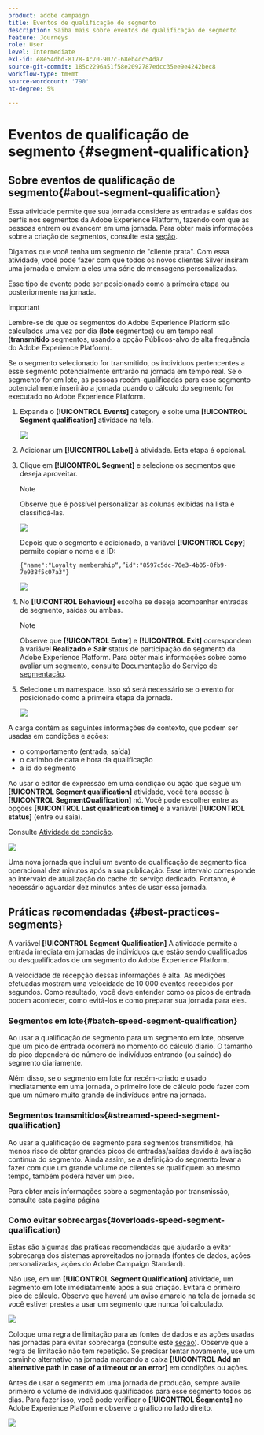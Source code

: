 ```yaml
---
product: adobe campaign
title: Eventos de qualificação de segmento
description: Saiba mais sobre eventos de qualificação de segmento
feature: Journeys
role: User
level: Intermediate
exl-id: e8e54dbd-8178-4c70-907c-68eb4dc54da7
source-git-commit: 185c2296a51f58e2092787edcc35ee9e4242bec8
workflow-type: tm+mt
source-wordcount: '790'
ht-degree: 5%

---
```


# Eventos de qualificação de segmento {#segment-qualification}

## Sobre eventos de qualificação de segmento{#about-segment-qualification}

Essa atividade permite que sua jornada considere as entradas e saídas dos perfis nos segmentos da Adobe Experience Platform, fazendo com que as pessoas entrem ou avancem em uma jornada. Para obter mais informações sobre a criação de segmentos, consulte esta [seção](../segment/about-segments.md).

Digamos que você tenha um segmento de &quot;cliente prata&quot;. Com essa atividade, você pode fazer com que todos os novos clientes Silver insiram uma jornada e enviem a eles uma série de mensagens personalizadas.

Esse tipo de evento pode ser posicionado como a primeira etapa ou posteriormente na jornada.

>[!IMPORTANT]
>
>Lembre-se de que os segmentos do Adobe Experience Platform são calculados uma vez por dia (**lote** segmentos) ou em tempo real (**transmitido** segmentos, usando a opção Públicos-alvo de alta frequência do Adobe Experience Platform).
>
>Se o segmento selecionado for transmitido, os indivíduos pertencentes a esse segmento potencialmente entrarão na jornada em tempo real. Se o segmento for em lote, as pessoas recém-qualificadas para esse segmento potencialmente inserirão a jornada quando o cálculo do segmento for executado no Adobe Experience Platform.


1. Expanda o **[!UICONTROL Events]** category e solte uma **[!UICONTROL Segment qualification]** atividade na tela.

   ![](../assets/segment5.png)

1. Adicionar um **[!UICONTROL Label]** à atividade. Esta etapa é opcional.

1. Clique em **[!UICONTROL Segment]** e selecione os segmentos que deseja aproveitar.

   >[!NOTE]
   >
   >Observe que é possível personalizar as colunas exibidas na lista e classificá-las.

   ![](../assets/segment6.png)

   Depois que o segmento é adicionado, a variável **[!UICONTROL Copy]** permite copiar o nome e a ID:

   `{"name":"Loyalty membership“,”id":"8597c5dc-70e3-4b05-8fb9-7e938f5c07a3"}`

   ![](../assets/segment-copy.png)

1. No **[!UICONTROL Behaviour]** escolha se deseja acompanhar entradas de segmento, saídas ou ambas.

   >[!NOTE]
   >
   >Observe que **[!UICONTROL Enter]** e **[!UICONTROL Exit]** correspondem à variável **Realizado** e **Sair** status de participação do segmento da Adobe Experience Platform. Para obter mais informações sobre como avaliar um segmento, consulte [Documentação do Serviço de segmentação](https://experienceleague.adobe.com/docs/experience-platform/segmentation/tutorials/evaluate-a-segment.html?lang=en#interpret-segment-results).

1. Selecione um namespace. Isso só será necessário se o evento for posicionado como a primeira etapa da jornada.

   ![](../assets/segment7.png)

A carga contém as seguintes informações de contexto, que podem ser usadas em condições e ações:

* o comportamento (entrada, saída)
* o carimbo de data e hora da qualificação
* a id do segmento

Ao usar o editor de expressão em uma condição ou ação que segue um **[!UICONTROL Segment qualification]** atividade, você terá acesso à **[!UICONTROL SegmentQualification]** nó. Você pode escolher entre as opções **[!UICONTROL Last qualification time]** e a variável **[!UICONTROL status]** (entre ou saia).

Consulte [Atividade de condição](../building-journeys/condition-activity.md#about_condition).

![](../assets/segment8.png)

Uma nova jornada que inclui um evento de qualificação de segmento fica operacional dez minutos após a sua publicação. Esse intervalo corresponde ao intervalo de atualização do cache do serviço dedicado. Portanto, é necessário aguardar dez minutos antes de usar essa jornada.

## Práticas recomendadas {#best-practices-segments}

A variável **[!UICONTROL Segment Qualification]** A atividade permite a entrada imediata em jornadas de indivíduos que estão sendo qualificados ou desqualificados de um segmento do Adobe Experience Platform.

A velocidade de recepção dessas informações é alta. As medições efetuadas mostram uma velocidade de 10 000 eventos recebidos por segundos. Como resultado, você deve entender como os picos de entrada podem acontecer, como evitá-los e como preparar sua jornada para eles.

### Segmentos em lote{#batch-speed-segment-qualification}

Ao usar a qualificação de segmento para um segmento em lote, observe que um pico de entrada ocorrerá no momento do cálculo diário. O tamanho do pico dependerá do número de indivíduos entrando (ou saindo) do segmento diariamente.

Além disso, se o segmento em lote for recém-criado e usado imediatamente em uma jornada, o primeiro lote de cálculo pode fazer com que um número muito grande de indivíduos entre na jornada.

### Segmentos transmitidos{#streamed-speed-segment-qualification}

Ao usar a qualificação de segmento para segmentos transmitidos, há menos risco de obter grandes picos de entradas/saídas devido à avaliação contínua do segmento. Ainda assim, se a definição do segmento levar a fazer com que um grande volume de clientes se qualifiquem ao mesmo tempo, também poderá haver um pico.

Para obter mais informações sobre a segmentação por transmissão, consulte esta página [página](https://experienceleague.adobe.com/docs/experience-platform/segmentation/api/streaming-segmentation.html#api)

### Como evitar sobrecargas{#overloads-speed-segment-qualification}

Estas são algumas das práticas recomendadas que ajudarão a evitar sobrecarga dos sistemas aproveitados no jornada (fontes de dados, ações personalizadas, ações do Adobe Campaign Standard).

Não use, em um **[!UICONTROL Segment Qualification]** atividade, um segmento em lote imediatamente após a sua criação. Evitará o primeiro pico de cálculo. Observe que haverá um aviso amarelo na tela de jornada se você estiver prestes a usar um segmento que nunca foi calculado.

![](../assets/segment-error.png)

Coloque uma regra de limitação para as fontes de dados e as ações usadas nas jornadas para evitar sobrecarga (consulte este [seção](../api/capping.md)). Observe que a regra de limitação não tem repetição. Se precisar tentar novamente, use um caminho alternativo na jornada marcando a caixa **[!UICONTROL Add an alternative path in case of a timeout or an error]** em condições ou ações.

Antes de usar o segmento em uma jornada de produção, sempre avalie primeiro o volume de indivíduos qualificados para esse segmento todos os dias. Para fazer isso, você pode verificar o **[!UICONTROL Segments]** no Adobe Experience Platform e observe o gráfico no lado direito.

![](../assets/segment-overload.png)

